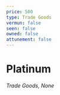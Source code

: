 ```yaml
---
price: 500
type: Trade Goods
vermun: false
seen: false
owned: false
attunement: false
---
```

# Platinum

*Trade Goods, None*